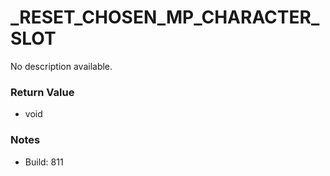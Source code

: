 # _RESET_CHOSEN_MP_CHARACTER_SLOT

No description available.

### Return Value
* void

### Notes
* Build: 811

